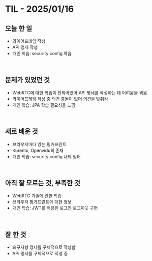 # TIL - 2025/01/16


## 오늘 한 일
-  와이어프레임 작성
-  API 명세 작성
-  개인 학습: security config 학습

<br>

## 문제가 있었던 것
-  WebRTC에 대한 학습이 안되어있어 API 명세를 작성하는 데 어려움을 겪음
-  와이어프레임 작성 중 의견 충돌이 있어 의견을 맞춰감
-  개인 학습: JPA 학습 필요성을 느낌

<br>

## 새로 배운 것
-  브라우저마다 있는 핑거프린트
-  Kurento, Openvidu의 존재
-  개인 학습: security config 내의 필터 

<br>

## 아직 잘 모르는 것, 부족한 것
-  WebRTC 기술에 관한 학습
-  브라우저 핑거프린트에 대한 정보
-  개인 학습: JWT를 적용한 로그인 로그아웃 구현

<br>

## 잘 한 것
-  요구사항 명세를 구체적으로 작성함
-  API 명세를 구체적으로 작성 중
